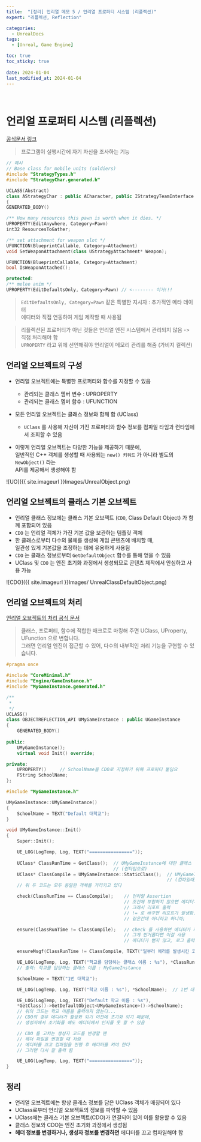 ```yaml
---
title:  "[정리] 언리얼 메모 5 / 언리얼 프로퍼티 시스템 (리플렉션)"
expert: "리플렉션, Reflection"

categories:
  - UnrealDocs
tags:
  - [Unreal, Game Engine]

toc: true
toc_sticky: true
 
date: 2024-01-04
last_modified_at: 2024-01-04
---
```


<br>


# 언리얼 프로퍼티 시스템 (리플렉션)

[공식문서 링크](https://www.unrealengine.com/ko/blog/unreal-property-system-reflection)


> 프로그램이 실행시간에 자기 자신을 조사하는 기능


```cpp
// 예시
// Base class for mobile units (soldiers)
#include "StrategyTypes.h"
#include "StrategyChar.generated.h"

UCLASS(Abstract)
class AStrategyChar : public ACharacter, public IStrategyTeamInterface
{
GENERATED_BODY()

/** How many resources this pawn is worth when it dies. */
UPROPERTY(EditAnywhere, Category=Pawn)
int32 ResourcesToGather;

/** set attachment for weapon slot */
UFUNCTION(BlueprintCallable, Category=Attachment)
void SetWeaponAttachment(class UStrategyAttachment* Weapon);

UFUNCTION(BlueprintCallable, Category=Attachment)
bool IsWeaponAttached();

protected:
/** melee anim */
UPROPERTY(EditDefaultsOnly, Category=Pawn) // <-------- 이거!!!
```

> `EditDefaultsOnly, Category=Pawn` 같은 특별한 지시자 : 추가적인 메타 데이터  
> 에디터와 직접 연동하여 게임 제작할 때 사용됨  


> 리플렉션된 프로퍼티가 아닌 것들은 언리얼 엔진 시스템에서 관리되지 않음 -> 직접 처리해야 함  
> `UPROPERTY` 라고 위에 선언해줘야 언리얼이 메모리 관리를 해줌 (가비지 컬렉션)  

## 언리얼 오브젝트의 구성

- 언리얼 오브젝트에는 특별한 프로퍼티와 함수를 지정할 수 있음
  - 관리되는 클래스 멤버 변수 : UPROPERTY
  - 관리되는 클래스 멤버 함수 : UFUNCTION

- 모든 언리얼 오브젝트는 클래스 정보와 함께 함 (UClass)
  - `UClass` 를 사용해 자신이 가진 프로퍼티와 함수 정보를 컴파일 타임과 런타임에서 조회할 수 있음

- 이렇게 언리얼 오브젝트는 다양한 기능을 제공하기 때문에,  
  일반적인 C++ 객체를 생성할 때 사용되는 `new() 키워드` 가 아니라 별도의 `NewObject()` 라는  
  API를 제공해서 생성해야 함

![UO]({{ site.imageurl }}Images/UnrealObject.png)  



## 언리얼 오브젝트의 클래스 기본 오브젝트

- 언리얼 클래스 정보에는 클래스 기본 오브젝트 (`CDO`, Class Default Object) 가 함께 포함되어 있음
- `CDO` 는 언리얼 객체가 가진 기본 값을 보관하는 템플릿 객체
- 한 클래스로부터 다수의 물체를 생성해 게임 콘텐츠에 배치할 때,  
  일관성 있게 기본값을 조정하는 데에 유용하게 사용됨
- `CDO` 는 클래스 정보로부터 `GetDefaultObject` 함수를 통해 얻을 수 있음
- UClass 및 `CDO` 는 엔진 초기화 과정에서 생성되므로 콘텐츠 제작에서 안심하고 사용 가능

![CDO]({{ site.imageurl }}Images/
UnrealClassDefaultObject.png)  



## 언리얼 오브젝트의 처리

[언리얼 오브젝트의 처리 공식 문서](https://docs.unrealengine.com/5.3/ko/unreal-object-handling-in-unreal-engine/)

> 클래스, 프로퍼티, 함수에 적합한 매크로로 마킹해 주면 UClass, UProperty, UFunction 으로 변합니다.  
> 그러면 언리얼 엔진이 접근할 수 있어, 다수의 내부적인 처리 기능을 구현할 수 있습니다.  


```cpp
#pragma once

#include "CoreMinimal.h"
#include "Engine/GameInstance.h"
#include "MyGameInstance.generated.h"

/**
 * 
 */
UCLASS()
class OBJECTREFLECTION_API UMyGameInstance : public UGameInstance
{
	GENERATED_BODY()
	
public:
	UMyGameInstance();
	virtual void Init() override;

private:
	UPROPERTY()     // SchoolName을 CDO로 지정하기 위해 프로퍼티 붙임요
	FString SchoolName;
};
```

```cpp
#include "MyGameInstance.h"

UMyGameInstance::UMyGameInstance()
{
	SchoolName = TEXT("Default 대학교");
}

void UMyGameInstance::Init()
{
	Super::Init();

	UE_LOG(LogTemp, Log, TEXT("================"));
	
	UClass* ClassRunTime = GetClass();  // UMyGameInstance에 대한 클래스 정보 얻어오기
                                        // (런타임으로)
	UClass* ClassCompile = UMyGameInstance::StaticClass();	// UMyGameInstance에 대한 클래스 정보 얻어오기
                                                            // (컴파일때)
	// 위 두 코드는 모두 동일한 객체를 가리키고 있다

	check(ClassRunTime == ClassCompile);    // 언리얼 Assertion
                                            // 조건에 부합하지 않으면 에디터가 뻗으면서
                                            // 크래시 리포트 출력
                                            // != 로 바꾸면 리포트가 발생함.
                                            // 같은건데 아니라고 하니까;

	ensure(ClassRunTime != ClassCompile);   // check 를 사용하면 에디터가 꺼져버리는데,
                                            // 그게 번거롭다면 이걸 사용
                                            // 에디터가 뻗지 않고, 로그 출력함

	ensureMsgf(ClassRunTime != ClassCompile, TEXT("일부러 에러를 발생시킨 코드"));

	UE_LOG(LogTemp, Log, TEXT("학교를 담당하는 클래스 이름 : %s"), *ClassRunTime->GetName());
    // 출력: 학교를 담당하는 클래스 이름 : MyGameInstance

	SchoolName = TEXT("1번 대학교");

	UE_LOG(LogTemp, Log, TEXT("학교 이름 : %s"), *SchoolName);  // 1번 대학교 출력

	UE_LOG(LogTemp, Log, TEXT("Default 학교 이름 : %s"),
    *GetClass()->GetDefaultObject<UMyGameInstance>()->SchoolName);
	// 위의 코드는 학교 이름을 출력하지 않는다...
	// CDO의 경우 에디터가 활성화 되기 이전에 초기화 되기 때문에,
	// 생성자에서 초기화를 해도 에디터에서 인지를 못 할 수 있음

	// CDO 를 고치는 생성자 코드를 변경할 땐
	// 헤더 파일을 변경할 때 처럼
	// 에디터를 끄고 컴파일을 진행 후 에디터를 켜야 한다
	// 그러면 다시 잘 출력 됨

	UE_LOG(LogTemp, Log, TEXT("================"));
}
```


## 정리

- 언리얼 오브젝트에는 항상 클래스 정보를 담은 UClass 객체가 매칭되어 있다
- UClass로부터 언리얼 오브젝트의 정보를 파악할 수 있음
- UClass에는 클래스 기본 오브젝트(CDO)가 연결되어 있어 이를 활용할 수 있음
- 클래스 정보와 CDO는 엔진 초기화 과정에서 생성됨
- <b>헤더 정보를 변경하거나, 생성자 정보를 변경하면</b> 에디터를 끄고 컴파일해야 함